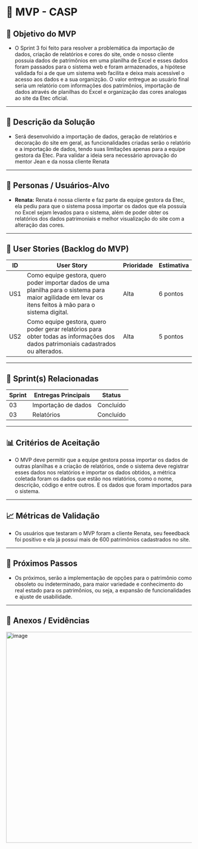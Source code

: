 # 📌 MVP - CASP

## 🎯 Objetivo do MVP

- O Sprint 3 foi feito para resolver a problemática da importação de dados, criação de relatórios e cores do site, onde o nosso cliente possuia dados de patrimônios em uma planilha de Excel e esses dados foram passados para o sistema web e foram armazenados, a hipótese validada foi a de que um sistema web facilita e deixa mais acessível o acesso aos dados e a sua organizção. O valor entregue ao usuário final seria um relatório com informações dos patrimônios, importação de dados através de planilhas do Excel e organização das cores analogas ao site da Etec oficial.

---

## 📝 Descrição da Solução

- Será desenvolvido a importação de dados, geração de relatórios e decoração do site em geral, as funcionalidades criadas serão o relatório e a importação de dados, tendo suas limitações apenas para a equipe gestora da Etec. Para validar a ideia sera necessário aprovação do mentor Jean e da nossa cliente Renata

---

## 👥 Personas / Usuários-Alvo
- **Renata:** Renata é nossa cliente e faz parte da equipe gestora da Etec, ela pediu para que o sistema possa importar os dados que ela possuía no Excel sejam levados para o sistema, além de poder obter os relatórios dos dados patrimoniais e melhor visualização do site com a alteração das cores.  


---

## 🔑 User Stories (Backlog do MVP)
| ID  | User Story                                                                 | Prioridade | Estimativa |
|-----|-----------------------------------------------------------------------------|------------|------------|
| US1 | Como equipe gestora, quero poder importar dados de uma planilha para o sistema para maior agilidade em levar os itens feitos à mão para o sistema digital.         | Alta       | 6 pontos   |
| US2 | Como equipe gestora, quero poder gerar relatórios para obter todas as informações dos dados patrimoniais cadastrados ou alterados.         | Alta      | 5 pontos   |

---

## 📅 Sprint(s) Relacionadas
| Sprint | Entregas Principais                          | Status   |
|--------|----------------------------------------------|----------|
| 03     | Importação de dados                      | Concluído|
| 03     | Relatórios                          | Concluído |

---

## 📊 Critérios de Aceitação

- O MVP deve permitir que a equipe gestora possa importar os dados de outras planilhas e a criação de relatórios, onde o sistema deve registrar esses dados nos relatórios e importar os dados obtidos, a métrica coletada foram os dados que estão nos relatórios, como o nome, descrição, código e entre outros. E os dados que foram importados para o sistema.

---

## 📈 Métricas de Validação

- Os usuários que testaram o MVP foram a cliente Renata, seu feeedback foi positivo e ela já possui mais de 600 patrimônios cadastrados no site.

---

## 🚀 Próximos Passos

- Os próximos, serão a implementação de opções para o patrimônio como obsoleto ou indeterminado, para maior variedade e conhecimento do real estado para os patrimônios, ou seja, a expansão de funcionalidades e ajuste de usabilidade.

---

## 📂 Anexos / Evidências
<img width="1317" height="572" alt="image" src="https://github.com/user-attachments/assets/a31f1fe2-084c-41f2-8da4-698eacf41c7a" />

